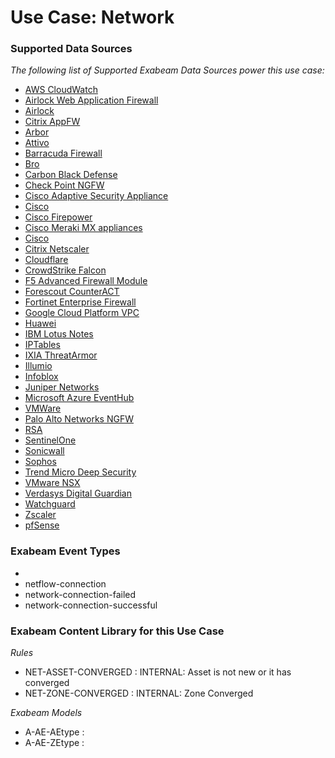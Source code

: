 Use Case: Network
=================

### Supported Data Sources

_The following list of Supported Exabeam Data Sources power this use case:_

* [AWS CloudWatch](datasource_aws_cloudwatch_aws_cloudwatch.md)
* [Airlock Web Application Firewall](datasource_airlock_web_application_firewall_airlock_web_application_firewall.md)
* [Airlock](datasource_airlock_airlock.md)
* [Citrix AppFW](datasource_appfw_citrix_appfw.md)
* [Arbor](datasource_arbor_availability_protection_system_arbor.md)
* [Attivo](datasource_attivo_attivo.md)
* [Barracuda Firewall](datasource_barracuda_firewall_barracuda_firewall.md)
* [Bro](datasource_bro_bro.md)
* [Carbon Black Defense](datasource_cb_defense_carbon_black_defense.md)
* [Check Point NGFW](datasource_check_point_ngfw_check_point_ngfw.md)
* [Cisco Adaptive Security Appliance](datasource_cisco_adaptive_security_appliance_cisco_adaptive_security_appliance.md)
* [Cisco](datasource_cisco_firepower_cisco.md)
* [Cisco Firepower](datasource_cisco_firepower_cisco_firepower.md)
* [Cisco Meraki MX appliances](datasource_cisco_meraki_mx_appliances_cisco_meraki_mx_appliances.md)
* [Cisco](datasource_cisco_cisco.md)
* [Citrix Netscaler](datasource_citrix_netscaler_citrix_netscaler.md)
* [Cloudflare](datasource_cloudflare_cloudflare.md)
* [CrowdStrike Falcon](datasource_crowdstrike_falcon_crowdstrike_falcon.md)
* [F5 Advanced Firewall Module](datasource_f5_advanced_firewall_module_f5_advanced_firewall_module.md)
* [Forescout CounterACT](datasource_forescout_counteract_forescout_counteract.md)
* [Fortinet Enterprise Firewall](datasource_fortinet_enterprise_firewall_fortinet_enterprise_firewall.md)
* [Google Cloud Platform VPC](datasource_google_cloud_platform_vpc_google_cloud_platform_vpc.md)
* [Huawei](datasource_huawei_enterprise_network_firewall_huawei.md)
* [IBM Lotus Notes](datasource_ibm_lotus_notes_ibm_lotus_notes.md)
* [IPTables](datasource_iptables_iptables.md)
* [IXIA ThreatArmor](datasource_ixia_threatarmor_ixia_threatarmor.md)
* [Illumio](datasource_illumio_illumio.md)
* [Infoblox](datasource_infoblox_infoblox.md)
* [Juniper Networks](datasource_juniper_srx_juniper_networks.md)
* [Microsoft Azure EventHub](datasource_microsoft_azure_eventhub_microsoft_azure_eventhub.md)
* [VMWare](datasource_nsx_vmware.md)
* [Palo Alto Networks NGFW](datasource_palo_alto_networks_ngfw_palo_alto_networks_ngfw.md)
* [RSA](datasource_rsa_rsa.md)
* [SentinelOne](datasource_sentinelone_sentinelone.md)
* [Sonicwall](datasource_sonicwall_sonicwall.md)
* [Sophos](datasource_sophos_sophos.md)
* [Trend Micro Deep Security](datasource_trend_micro_deep_security_trend_micro_deep_security.md)
* [VMware NSX](datasource_vmware_nsx_vmware_nsx.md)
* [Verdasys Digital Guardian](datasource_verdasys_digital_guardian_verdasys_digital_guardian.md)
* [Watchguard](datasource_watchguard_watchguard.md)
* [Zscaler](datasource_zscaler_internet_access_zscaler.md)
* [pfSense](datasource_pfsense_pfsense.md)


### Exabeam Event Types

- 
- netflow-connection
- network-connection-failed
- network-connection-successful
### Exabeam Content Library for this Use Case


_Rules_
- NET-ASSET-CONVERGED : INTERNAL: Asset is not new or it has converged
- NET-ZONE-CONVERGED : INTERNAL: Zone Converged


_Exabeam Models_
- A-AE-AEtype : 
- A-AE-ZEtype : 
